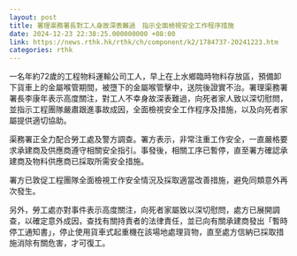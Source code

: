 ```yaml
---
layout: post
title: 署理渠務署長對工人身故深表難過　指示全面檢視安全工作程序措施
date: 2024-12-23 22:38:25.000000000 +08:00
link: https://news.rthk.hk/rthk/ch/component/k2/1784737-20241223.htm
categories: rthk
---
```


一名年約72歲的工程物料運輸公司工人，早上在上水鄉臨時物料存放區，預備卸下貨車上的金屬喉管期間，被墮下的金屬喉管擊中，送院後證實不治。署理渠務署署長李康年表示高度關注，對工人不幸身故深表難過，向死者家人致以深切慰問，並指示工程團隊嚴肅跟進事故成因，全面檢視安全工作程序及措施，以及向死者家屬提供適切協助。

渠務署正全力配合勞工處及警方調查。署方表示，非常注重工作安全，一直嚴格要求承建商及供應商遵守相關安全指引。事發後，相關工序已暫停，直至署方確認承建商及物料供應商已採取所需安全措施。

署方已敦促工程團隊全面檢視工作安全情況及採取適當改善措施，避免同類意外再次發生。

另外，勞工處亦對事件表示高度關注，向死者家屬致以深切慰問，處方已展開調查，以確定意外成因，查找有關持責者的法律責任，並已向有關承建商發出「暫時停工通知書」，停止使用貨車式起重機在該場地處理貨物，直至處方信納已採取措施消除有關危害，才可復工。
